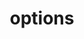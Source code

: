 ---
title: options
api:
  file: api_gateway_swagger.json
  operationId: options_api-v2-disputes
hidden: false
---